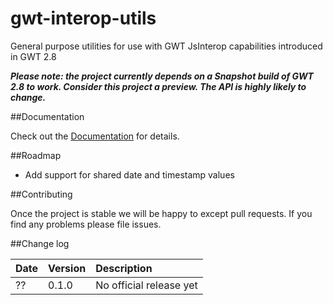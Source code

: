 # gwt-interop-utils
General purpose utilities for use with GWT JsInterop capabilities introduced in GWT 2.8

***Please note: the project currently depends on a Snapshot build of GWT 2.8 to work. Consider this project a preview. The API is highly likely to change.***

##Documentation

Check out the [Documentation](https://github.com/GWTReact/gwt-interop-utils/blob/master/DOCUMENTATION.md) for details.

##Roadmap

* Add support for shared date and timestamp values

##Contributing

Once the project is stable we will be happy to except pull requests. If you find any problems please file issues.

##Change log

| Date | Version | Description |
| :---      | :---  | :---  |
| ?? | 0.1.0 | No official release yet   |
